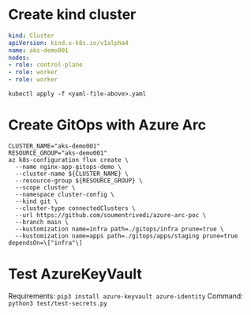 # Create kind cluster
```yaml
kind: Cluster
apiVersion: kind.x-k8s.io/v1alpha4
name: aks-demo001
nodes:
- role: control-plane
- role: worker
- role: worker
```

`kubectl apply -f <yaml-file-above>.yaml`

# Create GitOps with Azure Arc
```shell
CLUSTER_NAME="aks-demo001"
RESOURCE_GROUP="aks-demo001"
az k8s-configuration flux create \
  --name nginx-app-gitops-demo \
  --cluster-name ${CLUSTER_NAME} \
  --resource-group ${RESOURCE_GROUP} \
  --scope cluster \
  --namespace cluster-config \
  --kind git \
  --cluster-type connectedClusters \
  --url https://github.com/soumentrivedi/azure-arc-poc \
  --branch main \
  --kustomization name=infra path=./gitops/infra prune=true \
  --kustomization name=apps path=./gitops/apps/staging prune=true dependsOn=\["infra"\]
```

# Test AzureKeyVault
Requirements: `pip3 install azure-keyvault azure-identity`
Command: `python3 test/test-secrets.py`
